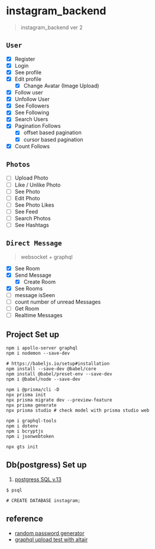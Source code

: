 # instagram_backend

> instagram_backend ver 2

## `User`

- [x] Register
- [x] Login
- [x] See profile
- [x] Edit profile
  - [x] Change Avatar (Image Upload)
- [x] Follow user
- [x] Unfollow User
- [x] See Followers
- [x] See Following
- [x] Search Users
- [x] Pagination Follows
  - [x] offset based pagination
  - [x] cursor based pagination
- [x] Count Follows

## `Photos`

- [ ] Upload Photo
- [ ] Like / Unlike Photo
- [ ] See Photo
- [ ] Edit Photo
- [ ] See Photo Likes
- [ ] See Feed
- [ ] Search Photos
- [ ] See Hashtags

## `Direct Message`
> websocket + graphql

- [x] See Room
- [x] Send Message
  - [x] Create Room
- [x] See Rooms
- [ ] message isSeen
- [ ] count number of unread Messages
- [ ] Get Room
- [ ] Realtime Messages

## Project Set up

```
npm i apollo-server graphql
npm i nodemon --save-dev

# https://babeljs.io/setup#installation
npm install --save-dev @babel/core
npm install @babel/preset-env --save-dev
npm i @babel/node --save-dev

npm i @prisma/cli -D
npx prisma init
npx prisma migrate dev --preview-feature
npx prisma generate
npx prisma studio # check model with prisma studio web

npm i graphql-tools
npm i dotenv
npm i bcryptjs
npm i jsonwebtoken

npx gts init
```

## Db(postgress) Set up

1. [postgress SQL v.13](https://postgresapp.com/downloads.html)

```
$ psql

# CREATE DATABASE instagram;
```

## reference

- [random password generator](https://randomkeygen.com/)
- [graphql upload test with altair](https://altair.sirmuel.design/)
